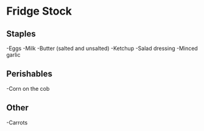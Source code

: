 # Fridge Stock

## Staples
-Eggs
-Milk
-Butter (salted and unsalted)
-Ketchup
-Salad dressing
-Minced garlic

## Perishables
-Corn on the cob

## Other

-Carrots
